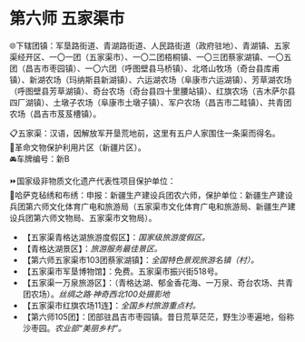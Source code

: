 # 第六师 五家渠市  
🌐下辖团镇：军垦路街道、青湖路街道、人民路街道（政府驻地）、青湖镇、五家渠经开区、一〇一团（五家渠市）、一〇二团梧桐镇、一〇三团蔡家湖镇、一〇五团（昌吉市枣园镇）、一〇六团（呼图壁县马桥镇）、北塔山牧场（奇台县库甫镇）、新湖农场（玛纳斯县新湖镇）、六运湖农场（阜康市六运湖镇）、芳草湖农场（呼图壁县芳草湖镇）、奇台农场（奇台县四十里腰站镇）、红旗农场（吉木萨尔县四厂湖镇）、土墩子农场（阜康市土墩子镇）、军户农场（昌吉市二畦镇）、共青团农场（昌吉市芨芨槽镇）。  

📋五家渠：汉语，因解放军开垦荒地前，这里有五户人家围住一条渠而得名。  
🚩革命文物保护利用片区（新疆片区）。  
🚘车牌编号：新B  

⏩国家级非物质文化遗产代表性项目保护单位：  
🔸哈萨克毡绣和布绣：申报：新疆生产建设兵团农六师，保护单位：新疆生产建设兵团第六师文化体育广电和旅游局（五家渠市文化体育广电和旅游局、新疆生产建设兵团第六师文物局、五家渠市文物局）。  

* 【五家渠青格达湖旅游度假区】：*国家级旅游度假区。*  
* 【青格达湖景区】：*旅游服务最佳景区。*  
* 【第六师五家渠市103团蔡家湖镇】：*全国特色景观旅游名镇（村）。*  
* 【五家渠市军垦博物馆】：免费。五家渠市振兴街518号。  
* 【五家渠一万泉旅游区】：（青格达湖、郁金香花海、一万泉、奇台农场、共青团农场）。*丝绸之路·神奇西北100处摄影地*  
* 【五家渠市红旗农场11连】：*全国乡村旅游重点村。*  
* 【第六师105团】：团部驻昌吉市枣园镇。昔日荒草茫茫，野生沙枣遍地，俗称沙枣园。*农业部“美丽乡村”。*  